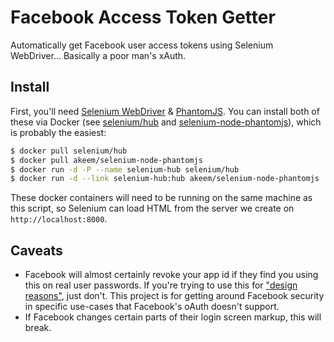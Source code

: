 # Facebook Access Token Getter
Automatically get Facebook user access tokens using Selenium WebDriver... Basically a poor man's xAuth.

## Install
First, you'll need [Selenium WebDriver](http://docs.seleniumhq.org/) & [PhantomJS](http://phantomjs.org/). You can install both of these via Docker (see [selenium/hub](https://hub.docker.com/r/selenium/hub/) and [selenium-node-phantomjs](https://hub.docker.com/r/akeem/selenium-node-phantomjs/)), which is probably the easiest:

```bash
$ docker pull selenium/hub
$ docker pull akeem/selenium-node-phantomjs
$ docker run -d -P --name selenium-hub selenium/hub
$ docker run -d --link selenium-hub:hub akeem/selenium-node-phantomjs
```

These docker containers will need to be running on the same machine as this script, so Selenium can load HTML from the server we create on `http://localhost:8000`.

## Caveats
- Facebook will almost certainly revoke your app id if they find you using this on real user passwords. If you're trying to use this for ["design reasons"](http://stackoverflow.com/questions/3816842/facebook-login-programatically-using-oauth-xauth), just don't. This project is for getting around Facebook security in specific use-cases that Facebook's oAuth doesn't support.
- If Facebook changes certain parts of their login screen markup, this will break.
